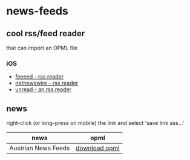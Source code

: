 # news-feeds

## cool rss/feed reader
that can import an OPML file
### iOS
- [feeeed - rss reader](https://apps.apple.com/at/app/feeeed-rss-reader-and-more/id1600187490?l=en-GB)
- [netnewswire - rss reader](https://apps.apple.com/at/app/netnewswire-rss-reader/id1480640210?l=en-GB)
- [unread - an rss reader](https://apps.apple.com/at/app/unread-an-rss-reader/id1363637349?l=en-GB)

## news
right-click (or long-press on mobile) the link and select 'save link ass...'

| news                | opml                                                                                     |
| ------------------- | ---------------------------------------------------------------------------------------- |
| Austrian News Feeds | [download opml](https://raw.githubusercontent.com/lemon3/news-feeds/main/dist/news.opml) |
